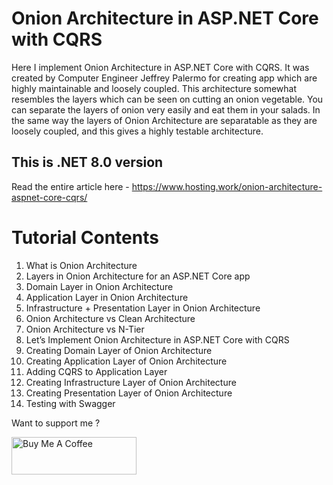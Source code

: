 # Onion Architecture in ASP.NET Core with CQRS
Here I implement Onion Architecture in ASP.NET Core with CQRS. It was created by Computer Engineer Jeffrey Palermo for creating app which are highly maintainable and loosely coupled. This architecture somewhat resembles the layers which can be seen on cutting an onion vegetable. You can separate the layers of onion very easily and eat them in your salads. In the same way the layers of Onion Architecture are separatable as they are loosely coupled, and this gives a highly testable architecture.

## This is .NET 8.0 version

Read the entire article here - https://www.hosting.work/onion-architecture-aspnet-core-cqrs/

# Tutorial Contents
1. What is Onion Architecture
2. Layers in Onion Architecture for an ASP.NET Core app
3. Domain Layer in Onion Architecture
4. Application Layer in Onion Architecture
5. Infrastructure + Presentation Layer in Onion Architecture
6. Onion Architecture vs Clean Architecture
7. Onion Architecture vs N-Tier
8. Let’s Implement Onion Architecture in ASP.NET Core with CQRS
9. Creating Domain Layer of Onion Architecture
10. Creating Application Layer of Onion Architecture
11. Adding CQRS to Application Layer
12. Creating Infrastructure Layer of Onion Architecture
13. Creating Presentation Layer of Onion Architecture
14. Testing with Swagger

Want to support me ?

<a href="https://www.buymeacoffee.com/YogYogi" target="_blank"><img src="https://cdn.buymeacoffee.com/buttons/v2/default-yellow.png" alt="Buy Me A Coffee" width="200"  style="height: 60px !important;width: 200px !important;" ></a>

